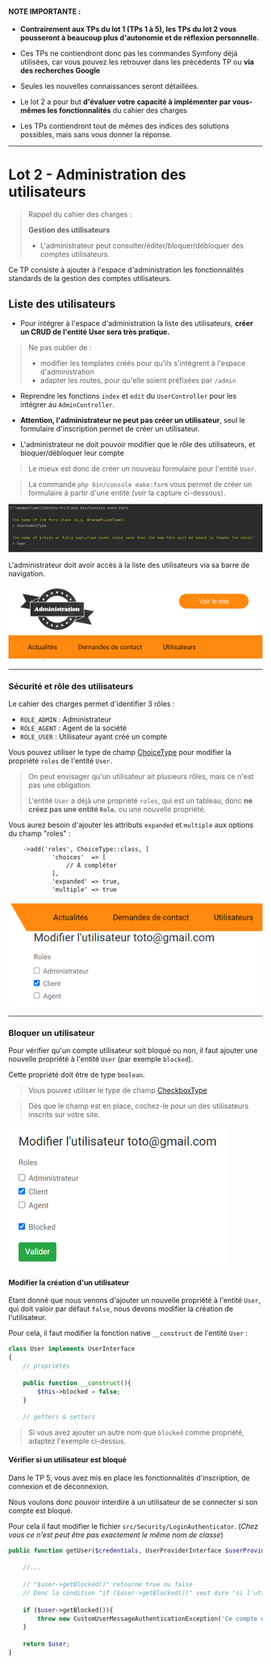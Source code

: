 #### NOTE IMPORTANTE : 

* **Contrairement aux TPs du lot 1 (TPs 1 à 5), les TPs du lot 2 vous pousseront à beaucoup plus d'autonomie et de réflexion personnelle.**

* Ces TPs ne contiendront donc pas les commandes Symfony déjà utilisées, car vous pouvez les retrouver dans les précédents TP ou **via des recherches Google**
* Seules les nouvelles connaissances seront détaillées. 
* Le lot 2 a pour but **d'évaluer votre capacité à implémenter par vous-mêmes les fonctionnalités** du cahier des charges
* Les TPs contiendront tout de mêmes des indices des solutions possibles, mais sans vous donner la réponse. 

___ 
# Lot 2 - Administration des utilisateurs

> Rappel du cahier des charges :
>
> **Gestion des utilisateurs**
> * L'administrateur peut consulter/éditer/bloquer/débloquer des comptes utilisateurs.


Ce TP consiste à ajouter à l'espace d'administration les fonctionnalités standards de la gestion des comptes utilisateurs.

## Liste des utilisateurs

* Pour intégrer à l'espace d'administration la liste des utilisateurs, **créer un CRUD de l'entité User sera très pratique.**
> Ne pas oublier de : 
> * modifier les templates créés pour qu'ils s'intègrent à l'espace d'administration
> * adapter les routes, pour qu'elle soient préfixées par `/admin`

* Reprendre les fonctions `index` et `edit` du `UserController` pour les intégrer au `AdminController`. 

* **Attention, l'administrateur ne peut pas créer un utilisateur**, seul le formulaire d'inscription permet de créer un utilisateur.
* L'administrateur ne doit pouvoir modifier que le rôle des utilisateurs, et bloquer/débloquer leur compte

> Le mieux est donc de créer un nouveau formulaire pour l'entité `User`. 

> La commande `php bin/console make:form` vous permet de créer un formulaire à partir d'une entité (voir la capture ci-dessous).

![Admin Toolbar](imgs/user_admin_form.PNG)

L'administrateur doit avoir accès à la liste des utilisateurs via sa barre de navigation.

![Admin Toolbar](imgs/admin_toolbar.png)
    
___

### Sécurité et rôle des utilisateurs

Le cahier des charges permet d'identifier 3 rôles :
 
* `ROLE_ADMIN` : Administrateur
* `ROLE_AGENT` : Agent de la société
* `ROLE_USER` : Utilisateur ayant créé un compte

Vous pouvez utiliser le type de champ [ChoiceType](https://symfony.com/doc/current/reference/forms/types/choice.html) pour modifier la propriété `roles` de l'entité `User`.

> On peut envisager qu'un utilisateur ait plusieurs rôles, mais ce n'est pas une obligation.
>
> L'entité `User` a déjà une propriété `roles`, qui est un tableau, donc **ne créez pas une entité `Role`.** ou une nouvelle propriété.
> 

Vous aurez besoin d'ajouter les attributs `expanded` et `multiple` aux options du champ "roles" : 
```
    ->add('roles', ChoiceType::class, [
            'choices'  => [
                // À compléter
            ],
            'expanded' => true,
            'multiple' => true
```

![Admin Toolbar](imgs/edit_user.PNG)
___
### Bloquer un utilisateur

Pour vérifier qu'un compte utilisateur soit bloqué ou non, il faut ajouter une nouvelle propriété à l'entité `User` (par exemple `blocked`).

Cette propriété doit être de type `boolean`.

> Vous pouvez utiliser le type de champ [CheckboxType](https://symfony.com/doc/current/reference/forms/types/checkbox.html)

> Dès que le champ est en place, cochez-le pour un des utilisateurs inscrits sur votre site.

![user_blocked](imgs/user_admin_form_blocked.PNG)

#### Modifier la création d'un utilisateur

Étant donné que nous venons d'ajouter un nouvelle propriété à l'entité `User`, qui doit valoir par défaut `false`, nous devons modifier la création de l'utilisateur.

Pour cela, il faut modifier la fonction native `__construct` de l'entité `User` : 

```php
class User implements UserInterface
{
    // propriétés 
    
    public function __construct(){
        $this->blocked = false;
    }
    
    // getters & setters
```   
> Si vous avez ajouter un autre nom que `blocked` comme propriété, adaptez l'exemple ci-dessus.

#### Vérifier si un utilisateur est bloqué

Dans le TP 5, vous avez mis en place les fonctionnalités d'inscription, de connexion et de déconnexion.

Nous voulons donc pouvoir interdire à un utilisateur de se connecter si son compte est bloqué. 

Pour cela il faut modifier le fichier `src/Security/LoginAuthenticator`. (_Chez vous ce n'est peut être pas exactement le même nom de classe_)

```php
public function getUser($credentials, UserProviderInterface $userProvider){

    //...

    // "$user->getBlocked()" retourne true ou false
    // Donc la condition "if ($user->getBlocked())" veut dire "si l'utilisateur est bloqué"

    if ($user->getBlocked()){
        throw new CustomUserMessageAuthenticationException('Ce compte utilisateur est bloqué.');
    }

    return $user;
}
```

